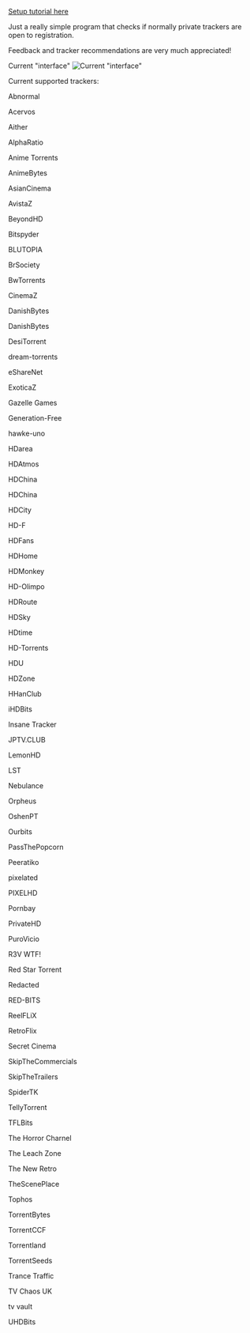 [Setup tutorial here](https://github.com/NDDDDDDDDD/TrackerChecker/wiki/Setup#tutorial)

Just a really simple program that checks if normally private trackers are open to registration.

Feedback and tracker recommendations are very much appreciated!

Current "interface"
![Current "interface"](https://user-images.githubusercontent.com/102587802/202519585-80404d89-af02-4059-9eda-77d309d02c72.png)

Current supported trackers:

Abnormal

Acervos

Aither


AlphaRatio

Anime Torrents

AnimeBytes

AsianCinema

AvistaZ

BeyondHD

Bitspyder

BLUTOPIA

BrSociety

BwTorrents

CinemaZ

DanishBytes

DanishBytes

DesiTorrent

dream-torrents

eShareNet

ExoticaZ

Gazelle Games

Generation-Free

hawke-uno

HDarea

HDAtmos

HDChina

HDChina

HDCity

HD-F

HDFans

HDHome

HDMonkey

HD-Olimpo

HDRoute

HDSky

HDtime

HD-Torrents

HDU

HDZone

HHanClub

iHDBits

Insane Tracker

JPTV.CLUB

LemonHD

LST

Nebulance

Orpheus

OshenPT

Ourbits

PassThePopcorn

Peeratiko

pixelated

PIXELHD

Pornbay

PrivateHD

PuroVicio

R3V WTF!

Red Star Torrent

Redacted

RED-BITS

ReelFLiX

RetroFlix

Secret Cinema

SkipTheCommercials

SkipTheTrailers

SpiderTK

TellyTorrent

TFLBits

The Horror Charnel

The Leach Zone

The New Retro

TheScenePlace

Tophos

TorrentBytes

TorrentCCF

Torrentland

TorrentSeeds

Trance Traffic

TV Chaos UK

tv vault

UHDBits
